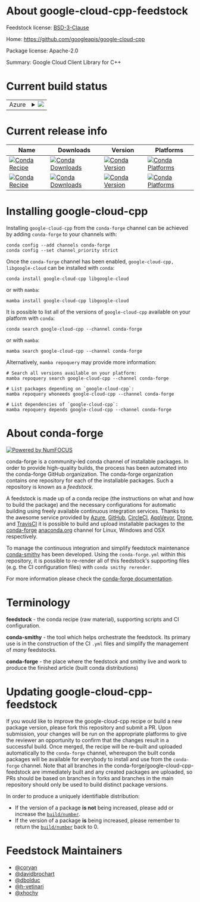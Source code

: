 About google-cloud-cpp-feedstock
================================

Feedstock license: [BSD-3-Clause](https://github.com/conda-forge/google-cloud-cpp-feedstock/blob/main/LICENSE.txt)

Home: https://github.com/googleapis/google-cloud-cpp

Package license: Apache-2.0

Summary: Google Cloud Client Library for C++

Current build status
====================


<table>
    
  <tr>
    <td>Azure</td>
    <td>
      <details>
        <summary>
          <a href="https://dev.azure.com/conda-forge/feedstock-builds/_build/latest?definitionId=9354&branchName=main">
            <img src="https://dev.azure.com/conda-forge/feedstock-builds/_apis/build/status/google-cloud-cpp-feedstock?branchName=main">
          </a>
        </summary>
        <table>
          <thead><tr><th>Variant</th><th>Status</th></tr></thead>
          <tbody><tr>
              <td>linux_64</td>
              <td>
                <a href="https://dev.azure.com/conda-forge/feedstock-builds/_build/latest?definitionId=9354&branchName=main">
                  <img src="https://dev.azure.com/conda-forge/feedstock-builds/_apis/build/status/google-cloud-cpp-feedstock?branchName=main&jobName=linux&configuration=linux%20linux_64_" alt="variant">
                </a>
              </td>
            </tr><tr>
              <td>linux_aarch64</td>
              <td>
                <a href="https://dev.azure.com/conda-forge/feedstock-builds/_build/latest?definitionId=9354&branchName=main">
                  <img src="https://dev.azure.com/conda-forge/feedstock-builds/_apis/build/status/google-cloud-cpp-feedstock?branchName=main&jobName=linux&configuration=linux%20linux_aarch64_" alt="variant">
                </a>
              </td>
            </tr><tr>
              <td>linux_ppc64le</td>
              <td>
                <a href="https://dev.azure.com/conda-forge/feedstock-builds/_build/latest?definitionId=9354&branchName=main">
                  <img src="https://dev.azure.com/conda-forge/feedstock-builds/_apis/build/status/google-cloud-cpp-feedstock?branchName=main&jobName=linux&configuration=linux%20linux_ppc64le_" alt="variant">
                </a>
              </td>
            </tr><tr>
              <td>osx_64</td>
              <td>
                <a href="https://dev.azure.com/conda-forge/feedstock-builds/_build/latest?definitionId=9354&branchName=main">
                  <img src="https://dev.azure.com/conda-forge/feedstock-builds/_apis/build/status/google-cloud-cpp-feedstock?branchName=main&jobName=osx&configuration=osx%20osx_64_" alt="variant">
                </a>
              </td>
            </tr><tr>
              <td>osx_arm64</td>
              <td>
                <a href="https://dev.azure.com/conda-forge/feedstock-builds/_build/latest?definitionId=9354&branchName=main">
                  <img src="https://dev.azure.com/conda-forge/feedstock-builds/_apis/build/status/google-cloud-cpp-feedstock?branchName=main&jobName=osx&configuration=osx%20osx_arm64_" alt="variant">
                </a>
              </td>
            </tr><tr>
              <td>win_64</td>
              <td>
                <a href="https://dev.azure.com/conda-forge/feedstock-builds/_build/latest?definitionId=9354&branchName=main">
                  <img src="https://dev.azure.com/conda-forge/feedstock-builds/_apis/build/status/google-cloud-cpp-feedstock?branchName=main&jobName=win&configuration=win%20win_64_" alt="variant">
                </a>
              </td>
            </tr>
          </tbody>
        </table>
      </details>
    </td>
  </tr>
</table>

Current release info
====================

| Name | Downloads | Version | Platforms |
| --- | --- | --- | --- |
| [![Conda Recipe](https://img.shields.io/badge/recipe-google--cloud--cpp-green.svg)](https://anaconda.org/conda-forge/google-cloud-cpp) | [![Conda Downloads](https://img.shields.io/conda/dn/conda-forge/google-cloud-cpp.svg)](https://anaconda.org/conda-forge/google-cloud-cpp) | [![Conda Version](https://img.shields.io/conda/vn/conda-forge/google-cloud-cpp.svg)](https://anaconda.org/conda-forge/google-cloud-cpp) | [![Conda Platforms](https://img.shields.io/conda/pn/conda-forge/google-cloud-cpp.svg)](https://anaconda.org/conda-forge/google-cloud-cpp) |
| [![Conda Recipe](https://img.shields.io/badge/recipe-libgoogle--cloud-green.svg)](https://anaconda.org/conda-forge/libgoogle-cloud) | [![Conda Downloads](https://img.shields.io/conda/dn/conda-forge/libgoogle-cloud.svg)](https://anaconda.org/conda-forge/libgoogle-cloud) | [![Conda Version](https://img.shields.io/conda/vn/conda-forge/libgoogle-cloud.svg)](https://anaconda.org/conda-forge/libgoogle-cloud) | [![Conda Platforms](https://img.shields.io/conda/pn/conda-forge/libgoogle-cloud.svg)](https://anaconda.org/conda-forge/libgoogle-cloud) |

Installing google-cloud-cpp
===========================

Installing `google-cloud-cpp` from the `conda-forge` channel can be achieved by adding `conda-forge` to your channels with:

```
conda config --add channels conda-forge
conda config --set channel_priority strict
```

Once the `conda-forge` channel has been enabled, `google-cloud-cpp, libgoogle-cloud` can be installed with `conda`:

```
conda install google-cloud-cpp libgoogle-cloud
```

or with `mamba`:

```
mamba install google-cloud-cpp libgoogle-cloud
```

It is possible to list all of the versions of `google-cloud-cpp` available on your platform with `conda`:

```
conda search google-cloud-cpp --channel conda-forge
```

or with `mamba`:

```
mamba search google-cloud-cpp --channel conda-forge
```

Alternatively, `mamba repoquery` may provide more information:

```
# Search all versions available on your platform:
mamba repoquery search google-cloud-cpp --channel conda-forge

# List packages depending on `google-cloud-cpp`:
mamba repoquery whoneeds google-cloud-cpp --channel conda-forge

# List dependencies of `google-cloud-cpp`:
mamba repoquery depends google-cloud-cpp --channel conda-forge
```


About conda-forge
=================

[![Powered by
NumFOCUS](https://img.shields.io/badge/powered%20by-NumFOCUS-orange.svg?style=flat&colorA=E1523D&colorB=007D8A)](https://numfocus.org)

conda-forge is a community-led conda channel of installable packages.
In order to provide high-quality builds, the process has been automated into the
conda-forge GitHub organization. The conda-forge organization contains one repository
for each of the installable packages. Such a repository is known as a *feedstock*.

A feedstock is made up of a conda recipe (the instructions on what and how to build
the package) and the necessary configurations for automatic building using freely
available continuous integration services. Thanks to the awesome service provided by
[Azure](https://azure.microsoft.com/en-us/services/devops/), [GitHub](https://github.com/),
[CircleCI](https://circleci.com/), [AppVeyor](https://www.appveyor.com/),
[Drone](https://cloud.drone.io/welcome), and [TravisCI](https://travis-ci.com/)
it is possible to build and upload installable packages to the
[conda-forge](https://anaconda.org/conda-forge) [anaconda.org](https://anaconda.org/)
channel for Linux, Windows and OSX respectively.

To manage the continuous integration and simplify feedstock maintenance
[conda-smithy](https://github.com/conda-forge/conda-smithy) has been developed.
Using the ``conda-forge.yml`` within this repository, it is possible to re-render all of
this feedstock's supporting files (e.g. the CI configuration files) with ``conda smithy rerender``.

For more information please check the [conda-forge documentation](https://conda-forge.org/docs/).

Terminology
===========

**feedstock** - the conda recipe (raw material), supporting scripts and CI configuration.

**conda-smithy** - the tool which helps orchestrate the feedstock.
                   Its primary use is in the construction of the CI ``.yml`` files
                   and simplify the management of *many* feedstocks.

**conda-forge** - the place where the feedstock and smithy live and work to
                  produce the finished article (built conda distributions)


Updating google-cloud-cpp-feedstock
===================================

If you would like to improve the google-cloud-cpp recipe or build a new
package version, please fork this repository and submit a PR. Upon submission,
your changes will be run on the appropriate platforms to give the reviewer an
opportunity to confirm that the changes result in a successful build. Once
merged, the recipe will be re-built and uploaded automatically to the
`conda-forge` channel, whereupon the built conda packages will be available for
everybody to install and use from the `conda-forge` channel.
Note that all branches in the conda-forge/google-cloud-cpp-feedstock are
immediately built and any created packages are uploaded, so PRs should be based
on branches in forks and branches in the main repository should only be used to
build distinct package versions.

In order to produce a uniquely identifiable distribution:
 * If the version of a package **is not** being increased, please add or increase
   the [``build/number``](https://docs.conda.io/projects/conda-build/en/latest/resources/define-metadata.html#build-number-and-string).
 * If the version of a package **is** being increased, please remember to return
   the [``build/number``](https://docs.conda.io/projects/conda-build/en/latest/resources/define-metadata.html#build-number-and-string)
   back to 0.

Feedstock Maintainers
=====================

* [@coryan](https://github.com/coryan/)
* [@davidbrochart](https://github.com/davidbrochart/)
* [@dbolduc](https://github.com/dbolduc/)
* [@h-vetinari](https://github.com/h-vetinari/)
* [@xhochy](https://github.com/xhochy/)

